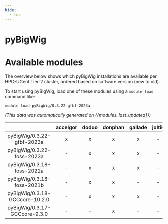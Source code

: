 ```yaml
---
hide:
  - toc
---
```


pyBigWig
========

# Available modules


The overview below shows which pyBigWig installations are available per HPC-UGent Tier-2 cluster, ordered based on software version (new to old).

To start using pyBigWig, load one of these modules using a `module load` command like:

```shell
module load pyBigWig/0.3.22-gfbf-2023a
```

*(This data was automatically generated on {{modules_last_updated}})*  

| |accelgor|doduo|donphan|gallade|joltik|shinx|skitty|
| :---: | :---: | :---: | :---: | :---: | :---: | :---: | :---: |
|pyBigWig/0.3.22-gfbf-2023a|x|x|x|x|-|x|x|
|pyBigWig/0.3.22-foss-2023a|-|x|x|x|-|x|-|
|pyBigWig/0.3.18-foss-2022a|-|x|x|x|-|-|-|
|pyBigWig/0.3.18-foss-2021b|-|x|x|-|-|-|-|
|pyBigWig/0.3.18-GCCcore-10.2.0|-|x|x|x|-|-|-|
|pyBigWig/0.3.17-GCCcore-9.3.0|-|-|x|-|-|-|-|

